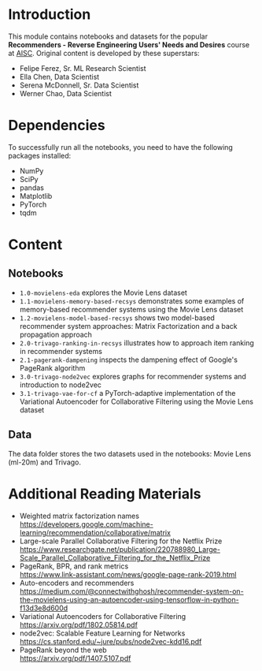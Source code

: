 # Introduction
This module contains notebooks and datasets for the popular **Recommenders - Reverse Engineering Users' Needs and Desires** course at [AISC](https://ai.science/). Original content is developed by these superstars:
- Felipe Ferez, Sr. ML Research Scientist
- Ella Chen, Data Scientist
- Serena McDonnell, Sr. Data Scientist
- Werner Chao, Data Scientist

# Dependencies

To successfully run all the notebooks, you need to have the following packages installed:

- NumPy
- SciPy
- pandas
- Matplotlib
- PyTorch
- tqdm

# Content

## Notebooks

- `1.0-movielens-eda` explores the Movie Lens dataset
- `1.1-movielens-memory-based-recsys` demonstrates some examples of memory-based recommender systems using the Movie Lens dataset
- `1.2-movielens-model-based-recsys` shows two model-based recommender system approaches: Matrix Factorization and a back propagation approach
- `2.0-trivago-ranking-in-recsys` illustrates how to approach item ranking in recommender systems
- `2.1-pagerank-dampening` inspects the dampening effect of Google's PageRank algorithm
- `3.0-trivago-node2vec` explores graphs for recommender systems and introduction to node2vec
- `3.1-trivago-vae-for-cf` a PyTorch-adaptive implementation of the Variational Autoencoder for Collaborative Filtering using the Movie Lens dataset

## Data

The data folder stores the two datasets used in the notebooks: Movie Lens (ml-20m) and Trivago.

# Additional Reading Materials
- Weighted matrix factorization names  
    https://developers.google.com/machine-learning/recommendation/collaborative/matrix
- Large-scale Parallel Collaborative Filtering for the Netflix Prize  
    https://www.researchgate.net/publication/220788980_Large-Scale_Parallel_Collaborative_Filtering_for_the_Netflix_Prize
- PageRank, BPR, and rank metrics  
    https://www.link-assistant.com/news/google-page-rank-2019.html
- Auto-encoders and recommenders  
     https://medium.com/@connectwithghosh/recommender-system-on-the-movielens-using-an-autoencoder-using-tensorflow-in-python-f13d3e8d600d
- Variational Autoencoders for Collaborative Filtering  
    https://arxiv.org/pdf/1802.05814.pdf
- node2vec: Scalable Feature Learning for Networks  
    https://cs.stanford.edu/~jure/pubs/node2vec-kdd16.pdf
- PageRank beyond the web  
    https://arxiv.org/pdf/1407.5107.pdf
